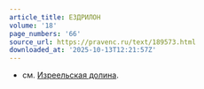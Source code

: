 ```yaml
---
article_title: ЕЗДРИЛОН
volume: '18'
page_numbers: '66'
source_url: https://pravenc.ru/text/189573.html
downloaded_at: '2025-10-13T12:21:57Z'
---
```


- см. [Изреельская долина](<https://pravenc.ru/text/Изреельская долина.html>).
